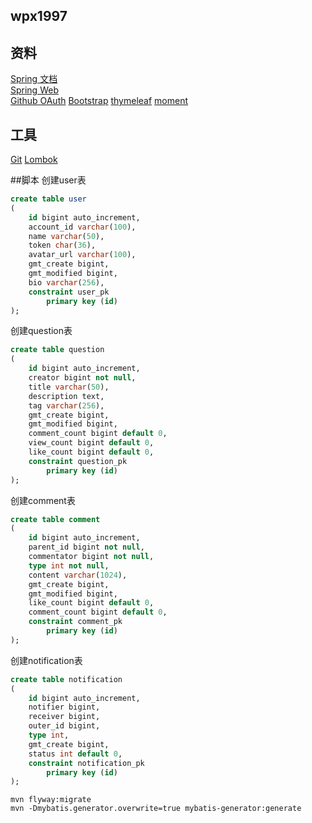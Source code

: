 ## wpx1997

## 资料
[Spring 文档](https://spring.io/guides/)\
[Spring Web](https://spring.io/guides/gs/serving-web-content/)\
[Github OAuth](https://developer.github.com/apps/building-oauth-apps/creating-an-oauth-app/)
[Bootstrap](https://v3.bootcss.com/)
[thymeleaf](https://www.thymeleaf.org/doc/tutorials/3.0/usingthymeleaf.html)
[moment](http://momentjs.cn/downloads/moment.min.js)

## 工具
[Git](https://git-scm.com/download/win)
[Lombok](http://plugins.jetbrains.com/plugin/6317-lombok/versions)

##脚本
创建user表
~~~sql
create table user
(
    id bigint auto_increment,
    account_id varchar(100),
    name varchar(50),
    token char(36),
    avatar_url varchar(100),
    gmt_create bigint,
    gmt_modified bigint,
    bio varchar(256),
    constraint user_pk
        primary key (id)
);

~~~
创建question表
~~~sql
create table question
(
    id bigint auto_increment,
    creator bigint not null,
    title varchar(50),
    description text,
    tag varchar(256),
    gmt_create bigint,
    gmt_modified bigint,
    comment_count bigint default 0,
    view_count bigint default 0,
    like_count bigint default 0,
    constraint question_pk
        primary key (id)
);
~~~
创建comment表
~~~sql
create table comment
(
    id bigint auto_increment,
    parent_id bigint not null,
    commentator bigint not null,
    type int not null,
    content varchar(1024),
    gmt_create bigint,
    gmt_modified bigint,
    like_count bigint default 0,
    comment_count bigint default 0,
    constraint comment_pk
        primary key (id)
);
~~~
创建notification表
~~~sql
create table notification
(
    id bigint auto_increment,
    notifier bigint,
    receiver bigint,
    outer_id bigint,
    type int,
    gmt_create bigint,
    status int default 0,
    constraint notification_pk
        primary key (id)
);

~~~
~~~
mvn flyway:migrate
mvn -Dmybatis.generator.overwrite=true mybatis-generator:generate
~~~

